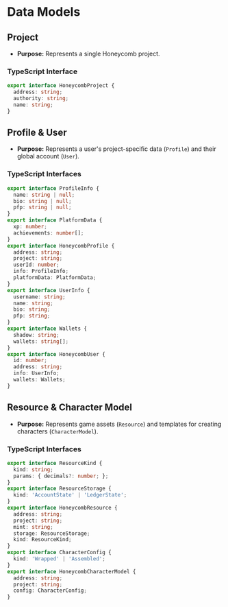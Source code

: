 # Data Models

## Project

  * **Purpose:** Represents a single Honeycomb project.

### TypeScript Interface

```typescript
export interface HoneycombProject {
  address: string;
  authority: string;
  name: string;
}
```

## Profile & User

  * **Purpose:** Represents a user's project-specific data (`Profile`) and their global account (`User`).

### TypeScript Interfaces

```typescript
export interface ProfileInfo {
  name: string | null;
  bio: string | null;
  pfp: string | null;
}
export interface PlatformData {
  xp: number;
  achievements: number[];
}
export interface HoneycombProfile {
  address: string;
  project: string;
  userId: number;
  info: ProfileInfo;
  platformData: PlatformData;
}
export interface UserInfo {
  username: string;
  name: string;
  bio: string;
  pfp: string;
}
export interface Wallets {
  shadow: string;
  wallets: string[];
}
export interface HoneycombUser {
  id: number;
  address: string;
  info: UserInfo;
  wallets: Wallets;
}
```

## Resource & Character Model

  * **Purpose:** Represents game assets (`Resource`) and templates for creating characters (`CharacterModel`).

### TypeScript Interfaces

```typescript
export interface ResourceKind {
  kind: string;
  params: { decimals?: number; };
}
export interface ResourceStorage {
  kind: 'AccountState' | 'LedgerState';
}
export interface HoneycombResource {
  address: string;
  project: string;
  mint: string;
  storage: ResourceStorage;
  kind: ResourceKind;
}
export interface CharacterConfig {
  kind: 'Wrapped' | 'Assembled';
}
export interface HoneycombCharacterModel {
  address: string;
  project: string;
  config: CharacterConfig;
}
```
